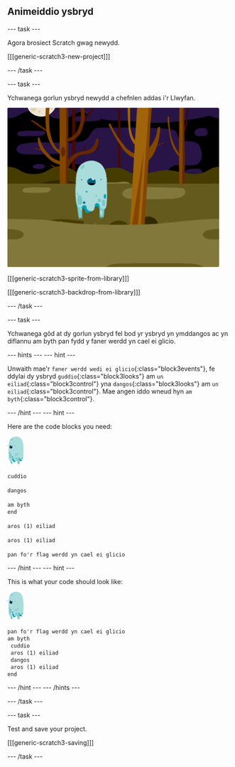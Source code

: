 ## Animeiddio ysbryd

\--- task \---

Agora brosiect Scratch gwag newydd.

[[[generic-scratch3-new-project]]]

\--- /task \---

\--- task \---

Ychwanega gorlun ysbryd newydd a chefnlen addas i'r Llwyfan.

![sgrinlun](images/ghost-ghost.png)

[[[generic-scratch3-sprite-from-library]]]

[[[generic-scratch3-backdrop-from-library]]]

\--- /task \---

\--- task \---

Ychwanega gôd at dy gorlun ysbryd fel bod yr ysbryd yn ymddangos ac yn diflannu am byth pan fydd y faner werdd yn cael ei glicio.

\--- hints \--- \--- hint \---

Unwaith mae'r `faner werdd wedi ei glicio`{:class="block3events"}, fe ddylai dy ysbryd `guddio`{:class="block3looks"} am `un eiliad`{:class="block3control"} yna `dangos`{:class="block3looks"} am `un eiliad`{:class="block3control"}. Mae angen iddo wneud hyn `am byth`{:class="block3control"}.

\--- /hint \--- \--- hint \---

Here are the code blocks you need:

![corlun-ysbryd](images/ghost-sprite.png)

```blocks3
cuddio

dangos

am byth
end

aros (1) eiliad

aros (1) eiliad

pan fo'r flag werdd yn cael ei glicio
```

\--- /hint \--- \--- hint \---

This is what your code should look like:

![corlun-ysbryd](images/ghost-sprite.png)

```blocks3
pan fo'r flag werdd yn cael ei glicio
am byth 
 cuddio
 aros (1) eiliad
 dangos
 aros (1) eiliad
end
```

\--- /hint \--- \--- /hints \---

\--- /task \---

\--- task \---

Test and save your project.

[[[generic-scratch3-saving]]]

\--- /task \---